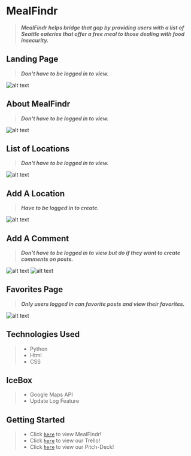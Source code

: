 # MealFindr
> ***MealFindr helps bridge that gap by providing users with a list of Seattle eateries that offer a free meal to those dealing with food insecurity.***

## Landing Page
> ***Don't have to be logged in to view.***

![alt text](/MealFindr_app/appimages/landingpage.png)

## About MealFindr
> ***Don't have to be logged in to view.***

![alt text](/MealFindr_app/appimages/aboutpage.png)

## List of Locations
> ***Don't have to be logged in to view.***

![alt text](/MealFindr_app/appimages/listoflocationsnotloggedin.png)

## Add A Location
> ***Have to be logged in to create.***

![alt text](/MealFindr_app/appimages/addinglocation.png)

## Add A Comment
> ***Don't have to be logged in to view but do if they want to create comments on posts.***

![alt text](/MealFindr_app/appimages/addingcommentloggedin.png) ![alt text](/MealFindr_app/appimages/commentsnotloggedin.png)

## Favorites Page
> ***Only users logged in can favorite posts and view their favorites.***

![alt text](/MealFindr_app/appimages/favoritepage.png)

## Technologies Used
> - Python
> - Html
> - CSS

## IceBox
> - Google Maps API
> - Update Log Feature

## Getting Started
> - Click [`here`](https://mealfindr.herokuapp.com/) to view MealFindr!
> - Click [`here`](https://trello.com/b/cdVeSA2v/project-3) to view our Trello!
> - Click [`here`](https://docs.google.com/presentation/d/1IOPykVk5RuPUmEYRWj_jU8gjXgpB2QQZiVOMSu5sUVg/edit?pli=1#slide=id.p) to view our Pitch-Deck!
